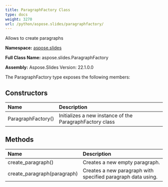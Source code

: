 ```yaml
---
title: ParagraphFactory Class
type: docs
weight: 3270
url: /python/aspose.slides/paragraphfactory/
---
```


Allows to create paragraphs

**Namespace:** [aspose.slides](/python/aspose.slides/)

**Full Class Name:** aspose.slides.ParagraphFactory

**Assembly:**  Aspose.Slides Version: 22.1.0.0

The ParagraphFactory type exposes the following members:
## **Constructors**
|**Name**|**Description**|
| :- | :- |
|ParagraphFactory()|Initializes a new instance of the ParagraphFactory class|
## **Methods**
|**Name**|**Description**|
| :- | :- |
|create_paragraph()|Creates a new empty paragraph.|
|create_paragraph(paragraph)|Creates a new paragraph with specified paragraph data using.|

